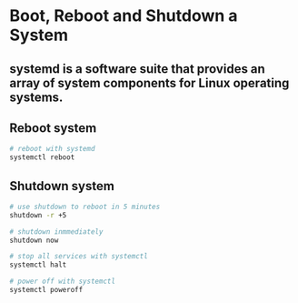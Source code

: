 # Boot, Reboot and Shutdown a System

## systemd is a software suite that provides an array of system components for Linux operating systems.

## Reboot system
```sh
# reboot with systemd
systemctl reboot
```

## Shutdown system
```sh
# use shutdown to reboot in 5 minutes 
shutdown -r +5

# shutdown inmmediately
shutdown now

# stop all services with systemctl
systemctl halt

# power off with systemctl
systemctl poweroff
```


